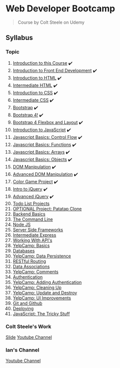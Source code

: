 # Web Developer Bootcamp

> Course by Colt Steele on Udemy

## Syllabus

### Topic

1. [Introduction to this Course](/Notes/01_Introduction%20to%20this%20Course) ✔️
2. [Introduction to Front End Development](/Notes/02_Introduction%20to%20Front%20End%20Development) ✔️
3. [Introduction to HTML](/Notes/03_Introduction%20to%20HTML) ✔️
4. [Intermediate HTML](/Notes/04_Intermediate%20HTML) ✔️
5. [Introduction to CSS](/Notes/05_Introduction%20to%20CSS) ✔️
6. [Intermediate CSS](/Notes/06_Intermediate%20CSS) ✔️
7. [Bootstrap](/Notes/07_Bootstrap) ✔️
8. [Bootstrap 4!](/Notes/08_Bootstrap%204!) ✔️
9. [Bootstrap 4 Flexbox and Layout](/Notes/09_Bootstrap%204%20Flexbox%20and%20Layout) ✔️
10. [Introduction to JavaScript](/Notes/10_Introduction%20to%20JavaScript) ✔️
11. [Javascript Basics: Control Flow](/Notes/11_Javascript%20Basics%20Control%20Flow) ✔️
12. [Javascript Basics: Functions](/Notes/12_Javascript%20Basics%20Functions) ✔️
13. [Javascript Basics: Arrays](/Notes/13_Javascript%20Basics%20Arrays) ✔️
14. [Javascript Basics: Objects](/Notes/14_Javascript%20Basics%20Objects) ✔️
15. [DOM Manipulation](/Notes/15_DOM%20Manipulation) ✔️
16. [Advanced DOM Manipulation](/Notes/16_Advanced%20DOM%20Manipulation) ✔️
17. [Color Game Project](/Notes/17_Color%20Game%20Project) ✔️
18. [Intro to jQuery](/Notes/18_Intro%20to%20jQuery) ✔️
19. [Advanced jQuery](/Notes/19_Advanced%20jQuery) ✔️
20. [Todo List Projects](/Notes/20_Todo%20List%20Projects)
21. [OPTIONAL Project: Patatap Clone](/Notes/)
22. [Backend Basics](/Notes/22_Backend%20Basics)
23. [The Command Line](/Notes/)
24. [Node JS](/Notes/)
25. [Server Side Frameworks](/Notes/)
26. [Intermediate Express](/Notes/)
27. [Working With API's](/Notes/)
28. [YelpCamp: Basics](/Notes/)
29. [Databases](/Notes/27_Working%20With%20API's)
30. [YelpCamp: Data Persistence](/Notes/)
31. [RESTful Routing](/Notes/)
32. [Data Associations](/Notes/)
33. [YelpCamp: Comments](/Notes/)
34. [Authentication](/Notes/)
35. [YelpCamp: Adding Authentication](/Notes/)
36. [YelpCamp: Cleaning Up](/Notes/)
37. [YelpCamp: Update and Destroy](/Notes/)
38. [YelpCamp: UI Improvements](/Notes/)
39. [Git and Github](/Notes/)
40. [Deploying](/Notes/)
41. [JavaScript: The Tricky Stuff](/Notes/)

### Colt Steele's Work

[Slide](https://webdev.slides.com/coltsteele)
[Youtube Channel](https://www.youtube.com/channel/UCrqAGUPPMOdo0jfQ6grikZw/videos)

### Ian's Channel

[Youtube Channel](https://www.youtube.com/user/13rOzProductions/videos)
